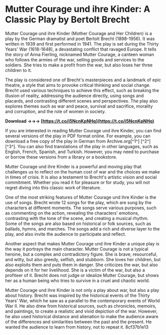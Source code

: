 # Mutter Courage und ihre Kinder: A Classic Play by Bertolt Brecht
 
Mutter Courage und ihre Kinder (Mother Courage and Her Children) is a play by the German dramatist and poet Bertolt Brecht (1898-1956). It was written in 1939 and first performed in 1941. The play is set during the Thirty Years' War (1618-1648), a devastating conflict that ravaged Europe. It tells the story of Anna Fierling, nicknamed Mutter Courage, a canteen woman who follows the armies of the war, selling goods and services to the soldiers. She tries to make a profit from the war, but also loses her three children to it.
 
The play is considered one of Brecht's masterpieces and a landmark of epic theatre, a style that aims to provoke critical thinking and social change. Brecht used various techniques to achieve this effect, such as breaking the illusion of reality, addressing the audience directly, using songs and placards, and contrasting different scenes and perspectives. The play also explores themes such as war and peace, survival and sacrifice, morality and corruption, and the role of women in society.
 
**Download →→→ [https://t.co/i5NcnKpNHq](https://t.co/i5NcnKpNHq)**


 
If you are interested in reading Mutter Courage und ihre Kinder, you can find several versions of the play in PDF format online. For example, you can download a free copy of the play in German from Archive.org[^1^] [^2^] [^3^]. You can also find translations of the play in other languages, such as English, French, Spanish, and Turkish. However, you may need to purchase or borrow these versions from a library or a bookstore.
 
Mutter Courage und ihre Kinder is a powerful and moving play that challenges us to reflect on the human cost of war and the choices we make in times of crisis. It is also a testament to Brecht's artistic vision and social commitment. Whether you read it for pleasure or for study, you will not regret diving into this classic work of literature.
  
One of the most striking features of Mutter Courage und ihre Kinder is the use of songs. Brecht wrote 12 songs for the play, which are sung by the characters at different moments. The songs serve various purposes, such as commenting on the action, revealing the characters' emotions, contrasting with the tone of the scene, and creating a musical rhythm. Some of the songs are also based on historical or folk sources, such as ballads, hymns, and marches. The songs add a rich and diverse layer to the play, and also invite the audience to participate and reflect.
 
Another aspect that makes Mutter Courage und ihre Kinder a unique play is the way it portrays the main character. Mutter Courage is not a typical heroine, but a complex and contradictory figure. She is brave, resourceful, and witty, but also greedy, selfish, and stubborn. She loves her children, but also exploits them and puts them in danger. She criticizes the war, but also depends on it for her livelihood. She is a victim of the war, but also a profiteer of it. Brecht does not judge or idealize Mutter Courage, but shows her as a human being who tries to survive in a cruel and chaotic world.
 
Mutter Courage und ihre Kinder is not only a play about war, but also a play about history. Brecht was inspired by the historical events of the Thirty Years' War, which he saw as a parallel to the contemporary events of World War II. He also drew from historical sources, such as chronicles, memoirs, and paintings, to create a realistic and vivid depiction of the war. However, he also used historical distance and alienation to make the audience aware of the differences and similarities between the past and the present. He wanted the audience to learn from history, not to repeat it.
 8cf37b1e13
 
